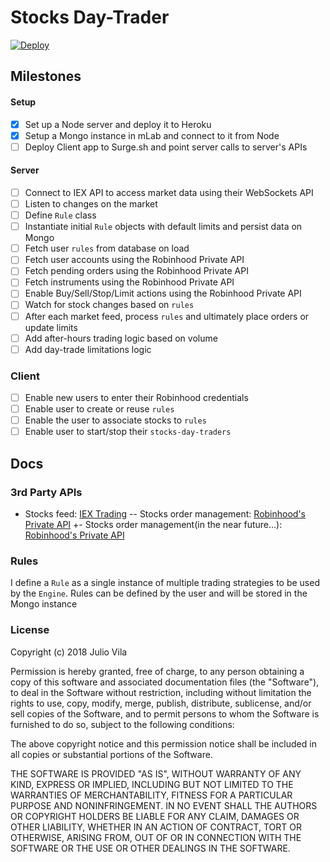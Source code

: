 # Stocks Day-Trader
[![Deploy](https://www.herokucdn.com/deploy/button.svg)](https://heroku.com/deploy?template=https://github.com/jcvilap/stocks-day-trader)

## Milestones
#### Setup
- [x] Set up a Node server and deploy it to Heroku
- [x] Setup a Mongo instance in mLab and connect to it from Node
- [ ] Deploy Client app to Surge.sh and point server calls to server's APIs

#### Server
- [ ] Connect to IEX API to access market data using their WebSockets API 
- [ ] Listen to changes on the market
- [ ] Define `Rule` class
- [ ] Instantiate initial `Rule` objects with default limits and persist data on Mongo
- [ ] Fetch user `rules` from database on load
- [ ] Fetch user accounts using the Robinhood Private API
- [ ] Fetch pending orders using the Robinhood Private API
- [ ] Fetch instruments using the Robinhood Private API
- [ ] Enable Buy/Sell/Stop/Limit actions using the Robinhood Private API
- [ ] Watch for stock changes based on `rules`
- [ ] After each market feed, process `rules` and ultimately place orders or update limits
- [ ] Add after-hours trading logic based on volume
- [ ] Add day-trade limitations logic

### Client
- [ ] Enable new users to enter their Robinhood credentials
- [ ] Enable user to create or reuse `rules`
- [ ] Enable the user to associate stocks to `rules`
- [ ] Enable user to start/stop their `stocks-day-traders`

## Docs
### 3rd Party APIs
- Stocks feed: [IEX Trading](https://iextrading.com/developer/)
-- Stocks order management: [Robinhood's Private API](https://api.robinhood.com/)	+- Stocks order management(in the near future...): [Robinhood's Private API](https://api.robinhood.com/)

### Rules
I define a `Rule` as a single instance of multiple trading strategies to be used by the `Engine`. Rules can be defined by the user and will be stored in the Mongo instance

### License

Copyright (c) 2018 Julio Vila

Permission is hereby granted, free of charge, to any person obtaining a copy of this software and associated documentation files (the "Software"), to deal in the Software without restriction, including without limitation the rights to use, copy, modify, merge, publish, distribute, sublicense, and/or sell copies of the Software, and to permit persons to whom the Software is furnished to do so, subject to the following conditions:

The above copyright notice and this permission notice shall be included in all copies or substantial portions of the Software.

THE SOFTWARE IS PROVIDED "AS IS", WITHOUT WARRANTY OF ANY KIND, EXPRESS OR IMPLIED, INCLUDING BUT NOT LIMITED TO THE WARRANTIES OF MERCHANTABILITY, FITNESS FOR A PARTICULAR PURPOSE AND NONINFRINGEMENT. IN NO EVENT SHALL THE AUTHORS OR COPYRIGHT HOLDERS BE LIABLE FOR ANY CLAIM, DAMAGES OR OTHER LIABILITY, WHETHER IN AN ACTION OF CONTRACT, TORT OR OTHERWISE, ARISING FROM, OUT OF OR IN CONNECTION WITH THE SOFTWARE OR THE USE OR OTHER DEALINGS IN THE SOFTWARE.
